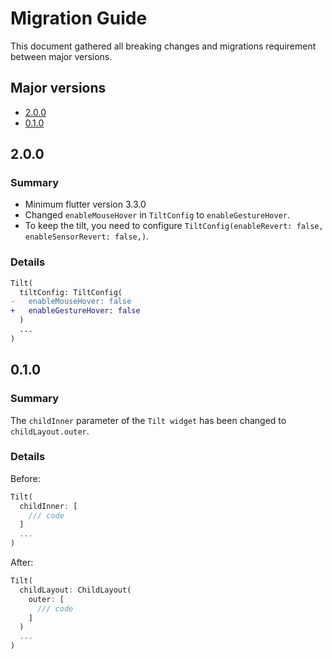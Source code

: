 # Migration Guide

This document gathered all breaking changes and migrations requirement between major versions.

## Major versions

- [2.0.0](#200)
- [0.1.0](#010)

## 2.0.0

### Summary

- Minimum flutter version 3.3.0
- Changed `enableMouseHover` in `TiltConfig` to `enableGestureHover`.
- To keep the tilt, you need to configure `TiltConfig(enableRevert: false, enableSensorRevert: false,)`.

### Details

```diff
Tilt(
  tiltConfig: TiltConfig(
-   enableMouseHover: false
+   enableGestureHover: false
  )
  ...
)
```

## 0.1.0

### Summary

The `childInner` parameter of the `Tilt widget` has been changed to `childLayout.outer`.

### Details

Before:

```dart
Tilt(
  childInner: [
    /// code
  ]
  ...
)
```

After:

```dart
Tilt(
  childLayout: ChildLayout(
    outer: [
      /// code
    ]
  )
  ...
)
```